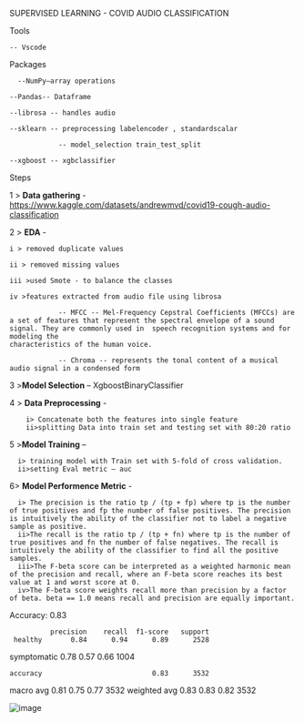 SUPERVISED LEARNING - COVID AUDIO CLASSIFICATION 

  

Tools 

   	-- Vscode 

  

Packages 

	  --NumPy—array operations 

  	--Pandas-- Dataframe 

  	--librosa -- handles audio  

  	--sklearn -- preprocessing labelencoder , standardscalar 

            	-- model_selection train_test_split 

    --xgboost -- xgbclassifier            

Steps  

  1 > **Data gathering** -  https://www.kaggle.com/datasets/andrewmvd/covid19-cough-audio-classification 

  2 > **EDA** -  

    i > removed duplicate values 

    ii > removed missing values 

    iii >used Smote - to balance the classes 

    iv >features extracted from audio file using librosa 

                -- MFCC -- Mel-Frequency Cepstral Coefficients (MFCCs) are a set of features that represent the spectral envelope of a sound signal. They are commonly used in  speech recognition systems and for modeling the                                                       characteristics of the human voice. 

                -- Chroma -- represents the tonal content of a musical audio signal in a condensed form
 
 3 >**Model Selection** – XgboostBinaryClassifier 

 4 > **Data Preprocessing** -  

        i> Concatenate both the features into single feature 
        ii>splitting Data into train set and testing set with 80:20 ratio 	 

 5 >**Model Training** –  

      i> training model with Train set with 5-fold of cross validation. 
      ii>setting Eval metric – auc 

 6> **Model Performence Metric** -   

      i> The precision is the ratio tp / (tp + fp) where tp is the number of true positives and fp the number of false positives. The precision is intuitively the ability of the classifier not to label a negative sample as positive. 
      ii>The recall is the ratio tp / (tp + fn) where tp is the number of true positives and fn the number of false negatives. The recall is intuitively the ability of the classifier to find all the positive samples. 
      iii>The F-beta score can be interpreted as a weighted harmonic mean of the precision and recall, where an F-beta score reaches its best value at 1 and worst score at 0. 
      iv>The F-beta score weights recall more than precision by a factor of beta. beta == 1.0 means recall and precision are equally important. 

  

  

Accuracy: 0.83 

              precision    recall  f1-score   support
     healthy       0.84      0.94      0.89      2528
 symptomatic       0.78      0.57      0.66      1004

  

    accuracy                           0.83      3532
   macro avg       0.81      0.75      0.77      3532
weighted avg       0.83      0.83      0.82      3532 

  

  

![image](https://github.com/user-attachments/assets/6f689a8d-4cee-44c9-8975-09c88b2d7386) 

  

     

     

     

 



    
    
    
